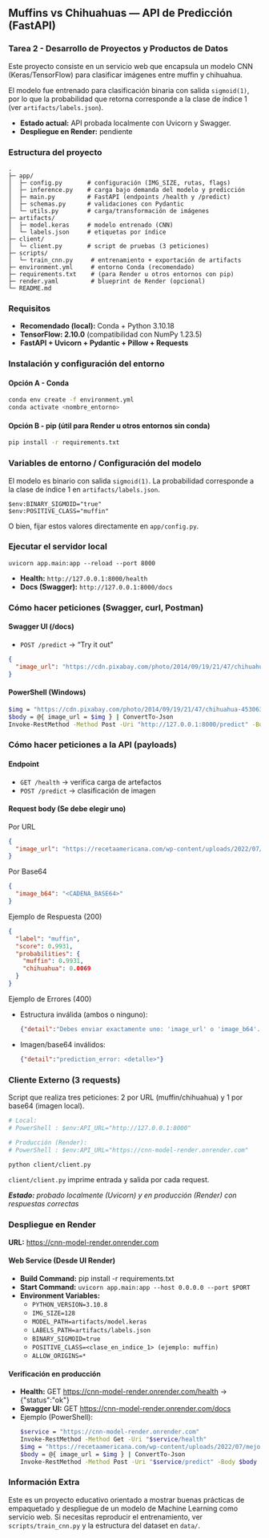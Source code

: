 ## **Muffins vs Chihuahuas — API de Predicción (FastAPI)**
### **Tarea 2 - Desarrollo de Proyectos y Productos de Datos**

Este proyecto consiste en un servicio web que encapsula un modelo CNN (Keras/TensorFlow) para clasificar imágenes entre muffin y chihuahua.

El modelo fue entrenado para clasificación binaria con salida ```sigmoid(1)```, por lo que la probabilidad que retorna corresponde a la clase de índice 1 (ver ```artifacts/labels.json```).

- **Estado actual:** API probada localmente con Uvicorn y Swagger.
- **Despliegue en Render:** pendiente 

### Estructura del proyecto

```
.
├─ app/
│  ├─ config.py       # configuración (IMG_SIZE, rutas, flags)
│  ├─ inference.py    # carga bajo demanda del modelo y predicción
│  ├─ main.py         # FastAPI (endpoints /health y /predict)
│  ├─ schemas.py      # validaciones con Pydantic
│  └─ utils.py        # carga/transformación de imágenes
├─ artifacts/
│  ├─ model.keras     # modelo entrenado (CNN)
│  └─ labels.json     # etiquetas por índice
├─ client/
│  └─ client.py       # script de pruebas (3 peticiones)
├─ scripts/
│  └─ train_cnn.py     # entrenamiento + exportación de artifacts
├─ environment.yml     # entorno Conda (recomendado)
├─ requirements.txt    # (para Render u otros entornos con pip)
├─ render.yaml         # blueprint de Render (opcional)
└─ README.md
```

### Requisitos

- **Recomendado (local):** Conda + Python 3.10.18
- **TensorFlow: 2.10.0** (compatibilidad con NumPy 1.23.5)
- **FastAPI + Uvicorn + Pydantic + Pillow + Requests**

### Instalación y configuración del entorno

#### Opción A - Conda
```bash
conda env create -f environment.yml
conda activate <nombre_entorno>
```
#### Opción B - pip (útil para Render u otros entornos sin conda)
```bash
pip install -r requirements.txt
```

### Variables de entorno / Configuración del modelo
El modelo es binario con salida ```sigmoid(1)```. La probabilidad corresponde a la clase de índice 1 en ```artifacts/labels.json```.
```
$env:BINARY_SIGMOID="true"
$env:POSITIVE_CLASS="muffin"
```

O bien, fijar estos valores directamente en ```app/config.py```.

### Ejecutar el servidor local
```
uvicorn app.main:app --reload --port 8000
```
- **Health:** ```http://127.0.0.1:8000/health```
- **Docs (Swagger):** ```http://127.0.0.1:8000/docs```


### Cómo hacer peticiones (Swagger, curl, Postman)

#### Swagger UI (/docs)
- ```POST /predict``` → “Try it out”

```json
{
  "image_url": "https://cdn.pixabay.com/photo/2014/09/19/21/47/chihuahua-453063_1280.jpg"
}
```
#### PowerShell (Windows)
```bash
$img = "https://cdn.pixabay.com/photo/2014/09/19/21/47/chihuahua-453063_1280.jpg"
$body = @{ image_url = $img } | ConvertTo-Json
Invoke-RestMethod -Method Post -Uri "http://127.0.0.1:8000/predict" -Body $body -ContentType "application/json"
```

### Cómo hacer peticiones a la API (payloads)

#### Endpoint
- ```GET /health``` → verifica carga de artefactos
- ```POST /predict``` → clasificación de imagen


#### Request body (Se debe elegir uno)

Por URL
```json
{
  "image_url": "https://recetaamericana.com/wp-content/uploads/2022/07/mejor-magdalenas-chispas-chocolate-300x300.jpg"
}
```
Por Base64
```json
{
  "image_b64": "<CADENA_BASE64>"
}
```
Ejemplo de Respuesta (200)
```json
{
  "label": "muffin",
  "score": 0.9931,
  "probabilities": {
    "muffin": 0.9931,
    "chihuahua": 0.0069
  }
}
```
Ejemplo de Errores (400)
- Estructura inválida (ambos o ninguno):
    ```json
    {"detail":"Debes enviar exactamente uno: 'image_url' o 'image_b64'."}
    ```
- Imagen/base64 inválidos:
    ```json
    {"detail":"prediction_error: <detalle>"}
    ```

### Cliente Externo (3 requests)

Script que realiza tres peticiones: 2 por URL (muffin/chihuahua) y 1 por base64 (imagen local).  

```bash
# Local:
# PowerShell : $env:API_URL="http://127.0.0.1:8000"

# Producción (Render):
# PowerShell : $env:API_URL="https://cnn-model-render.onrender.com"

python client/client.py
```

```client/client.py``` imprime entrada y salida por cada request.

 ***Estado:** probado localmente (Uvicorn) y en producción (Render) con respuestas correctas*


### Despliegue en Render

**URL:** https://cnn-model-render.onrender.com

#### Web Service (Desde UI Render)

- **Build Command:** pip install -r requirements.txt
- **Start Command:** ```uvicorn app.main:app --host 0.0.0.0 --port $PORT```
- **Environment Variables:**
    - ```PYTHON_VERSION=3.10.8```
    - ```IMG_SIZE=128```
    - ```MODEL_PATH=artifacts/model.keras```
    - ```LABELS_PATH=artifacts/labels.json```
    - ```BINARY_SIGMOID=true```
    - ```POSITIVE_CLASS=<clase_en_indice_1> (ejemplo: muffin)```
    - ```ALLOW_ORIGINS=*```

#### Verificación en producción

- **Health:** GET https://cnn-model-render.onrender.com/health → {"status":"ok"}
- **Swagger UI:** GET https://cnn-model-render.onrender.com/docs
- Ejemplo (PowerShell):
    ```bash
    $service = "https://cnn-model-render.onrender.com"
    Invoke-RestMethod -Method Get -Uri "$service/health"
    $img = "https://recetaamericana.com/wp-content/uploads/2022/07/mejor-magdalenas-chispas-chocolate-300x300.jpg"
    $body = @{ image_url = $img } | ConvertTo-Json
    Invoke-RestMethod -Method Post -Uri "$service/predict" -Body $body -ContentType "application/json"
    ```

### Información Extra

Este es un proyecto educativo orientado a mostrar buenas prácticas de empaquetado y despliegue de un modelo de Machine Learning como servicio web. Si necesitas reproducir el entrenamiento, ver ```scripts/train_cnn.py``` y la estructura del dataset en ```data/```.